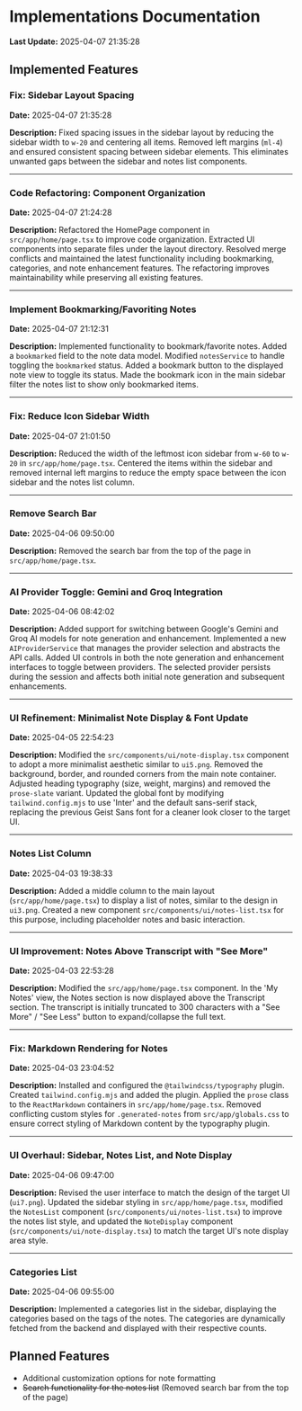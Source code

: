 # Implementations Documentation

**Last Update:** 2025-04-07 21:35:28

## Implemented Features

### Fix: Sidebar Layout Spacing
**Date:** 2025-04-07 21:35:28

**Description:** Fixed spacing issues in the sidebar layout by reducing the sidebar width to `w-20` and centering all items. Removed left margins (`ml-4`) and ensured consistent spacing between sidebar elements. This eliminates unwanted gaps between the sidebar and notes list components.

---

### Code Refactoring: Component Organization
**Date:** 2025-04-07 21:24:28

**Description:** Refactored the HomePage component in `src/app/home/page.tsx` to improve code organization. Extracted UI components into separate files under the layout directory. Resolved merge conflicts and maintained the latest functionality including bookmarking, categories, and note enhancement features. The refactoring improves maintainability while preserving all existing features.

---

### Implement Bookmarking/Favoriting Notes
**Date:** 2025-04-07 21:12:31

**Description:** Implemented functionality to bookmark/favorite notes. Added a `bookmarked` field to the note data model. Modified `notesService` to handle toggling the `bookmarked` status. Added a bookmark button to the displayed note view to toggle its status. Made the bookmark icon in the main sidebar filter the notes list to show only bookmarked items.

---

### Fix: Reduce Icon Sidebar Width
**Date:** 2025-04-07 21:01:50

**Description:** Reduced the width of the leftmost icon sidebar from `w-60` to `w-20` in `src/app/home/page.tsx`. Centered the items within the sidebar and removed internal left margins to reduce the empty space between the icon sidebar and the notes list column.

---

### Remove Search Bar
**Date:** 2025-04-06 09:50:00

**Description:** Removed the search bar from the top of the page in `src/app/home/page.tsx`.

---

### AI Provider Toggle: Gemini and Groq Integration
**Date:** 2025-04-06 08:42:02

**Description:** Added support for switching between Google's Gemini and Groq AI models for note generation and enhancement. Implemented a new `AIProviderService` that manages the provider selection and abstracts the API calls. Added UI controls in both the note generation and enhancement interfaces to toggle between providers. The selected provider persists during the session and affects both initial note generation and subsequent enhancements.

---

### UI Refinement: Minimalist Note Display & Font Update
**Date:** 2025-04-05 22:54:23

**Description:** Modified the `src/components/ui/note-display.tsx` component to adopt a more minimalist aesthetic similar to `ui5.png`. Removed the background, border, and rounded corners from the main note container. Adjusted heading typography (size, weight, margins) and removed the `prose-slate` variant. Updated the global font by modifying `tailwind.config.mjs` to use 'Inter' and the default sans-serif stack, replacing the previous Geist Sans font for a cleaner look closer to the target UI.

---

### Notes List Column
**Date:** 2025-04-03 19:38:33

**Description:** Added a middle column to the main layout (`src/app/home/page.tsx`) to display a list of notes, similar to the design in `ui3.png`. Created a new component `src/components/ui/notes-list.tsx` for this purpose, including placeholder notes and basic interaction.

---

### UI Improvement: Notes Above Transcript with "See More"
**Date:** 2025-04-03 22:53:28

**Description:** Modified the `src/app/home/page.tsx` component. In the 'My Notes' view, the Notes section is now displayed above the Transcript section. The transcript is initially truncated to 300 characters with a "See More" / "See Less" button to expand/collapse the full text.

---

### Fix: Markdown Rendering for Notes
**Date:** 2025-04-03 23:04:52

**Description:** Installed and configured the `@tailwindcss/typography` plugin. Created `tailwind.config.mjs` and added the plugin. Applied the `prose` class to the `ReactMarkdown` containers in `src/app/home/page.tsx`. Removed conflicting custom styles for `.generated-notes` from `src/app/globals.css` to ensure correct styling of Markdown content by the typography plugin.

---

### UI Overhaul: Sidebar, Notes List, and Note Display
**Date:** 2025-04-06 09:47:00

**Description:** Revised the user interface to match the design of the target UI (`ui7.png`). Updated the sidebar styling in `src/app/home/page.tsx`, modified the `NotesList` component (`src/components/ui/notes-list.tsx`) to improve the notes list style, and updated the `NoteDisplay` component (`src/components/ui/note-display.tsx`) to match the target UI's note display area style.

---

### Categories List
**Date:** 2025-04-06 09:55:00

**Description:** Implemented a categories list in the sidebar, displaying the categories based on the tags of the notes. The categories are dynamically fetched from the backend and displayed with their respective counts.

## Planned Features

- Additional customization options for note formatting
- ~~Search functionality for the notes list~~ (Removed search bar from the top of the page)